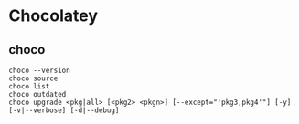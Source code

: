 # Chocolatey

## choco
```
choco --version
choco source
choco list
choco outdated
choco upgrade <pkg|all> [<pkg2> <pkgn>] [--except="'pkg3,pkg4'"] [-y] [-v|--verbose] [-d|--debug]
```
